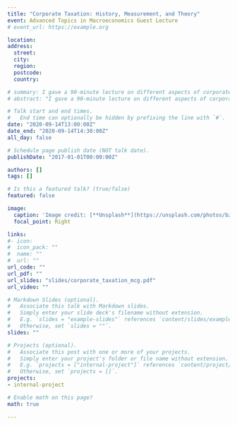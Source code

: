 ```yaml
---
title: "Corporate Taxation: History, Measurement, and Theory"
event: Advanced Topics in Macroeconomics Guest Lecture
# event_url: https://example.org

location: 
address:
  street: 
  city: 
  region: 
  postcode: 
  country: 

# summary: I gave a 90-minute lecture on different aspects of corporate taxation to second-year economics PhD students in Professor Ellen McGrattan's Advanced Topics in Macroeconomics course. I covered aspects of US corporate tax history, the difficulties with measurement, and some intermediate economic theory about corporate taxation.
# abstract: "I gave a 90-minute lecture on different aspects of corporate taxation to second-year economics PhD students in Professor Ellen McGrattan's Advanced Topics in Macroeconomics course. I covered aspects of US corporate tax history, the difficulties with measurement, and some intermediate economic theory about corporate taxation. In particular, I discussed different motivations for taxing corporate income, the ways in which tax rates and elasticities are measured and how different outcomes can result from those differences, and some theory about the user cost of capital, tax incidence, and RBC models."

# Talk start and end times.
#   End time can optionally be hidden by prefixing the line with `#`.
date: "2020-09-14T13:00:00Z"
date_end: "2020-09-14T14:30:00Z"
all_day: false

# Schedule page publish date (NOT talk date).
publishDate: "2017-01-01T00:00:00Z"

authors: []
tags: []

# Is this a featured talk? (true/false)
featured: false

image:
  caption: 'Image credit: [**Unsplash**](https://unsplash.com/photos/bzdhc5b3Bxs)'
  focal_point: Right

links:
#- icon: 
#  icon_pack: ""
#  name: ""
#  url: ""
url_code: ""
url_pdf: ""
url_slides: "slides/corporate_taxation_mcg.pdf"
url_video: ""

# Markdown Slides (optional).
#   Associate this talk with Markdown slides.
#   Simply enter your slide deck's filename without extension.
#   E.g. `slides = "example-slides"` references `content/slides/example-slides.md`.
#   Otherwise, set `slides = ""`.
slides: ""

# Projects (optional).
#   Associate this post with one or more of your projects.
#   Simply enter your project's folder or file name without extension.
#   E.g. `projects = ["internal-project"]` references `content/project/deep-learning/index.md`.
#   Otherwise, set `projects = []`.
projects:
- internal-project

# Enable math on this page?
math: true

---
```

